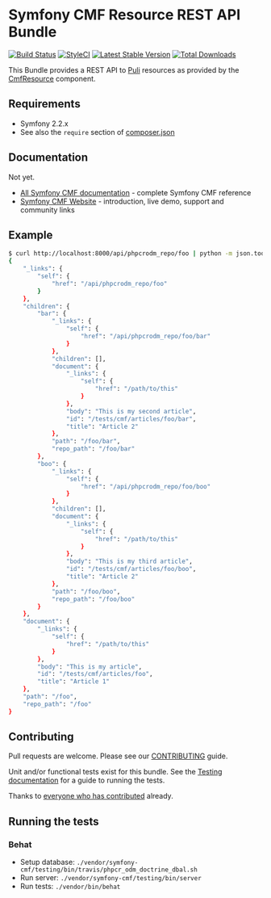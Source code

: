 # Symfony CMF Resource REST API Bundle

[![Build Status](https://travis-ci.org/symfony-cmf/resource-rest-bundle.svg?branch=master)](https://travis-ci.org/symfony-cmf/resource-rest-bundle)
[![StyleCI](https://styleci.io/repos/29090266/shield)](https://styleci.io/repos/29090266)
[![Latest Stable Version](https://poser.pugx.org/symfony-cmf/resource-rest-bundle/version.png)](https://packagist.org/packages/symfony-cmf/resource-rest-bundle)
[![Total Downloads](https://poser.pugx.org/symfony-cmf/resource-rest-bundle/d/total.png)](https://packagist.org/packages/symfony-cmf/resource-rest-bundle)

This Bundle provides a REST API to [Puli](https://github.com/puliphp/puli)
resources as provided by the
[CmfResource](https://github.com/symfony-cmf/Resource) component.

## Requirements 

* Symfony 2.2.x
* See also the `require` section of [composer.json](composer.json)

## Documentation

Not yet.

* [All Symfony CMF documentation](http://symfony.com/doc/master/cmf/index.html) - complete Symfony CMF reference
* [Symfony CMF Website](http://cmf.symfony.com/) - introduction, live demo, support and community links

## Example

````bash
$ curl http://localhost:8000/api/phpcrodm_repo/foo | python -m json.tool
{
    "_links": {
        "self": {
            "href": "/api/phpcrodm_repo/foo"
        }
    },
    "children": {
        "bar": {
            "_links": {
                "self": {
                    "href": "/api/phpcrodm_repo/foo/bar"
                }
            },
            "children": [],
            "document": {
                "_links": {
                    "self": {
                        "href": "/path/to/this"
                    }
                },
                "body": "This is my second article",
                "id": "/tests/cmf/articles/foo/bar",
                "title": "Article 2"
            },
            "path": "/foo/bar",
            "repo_path": "/foo/bar"
        },
        "boo": {
            "_links": {
                "self": {
                    "href": "/api/phpcrodm_repo/foo/boo"
                }
            },
            "children": [],
            "document": {
                "_links": {
                    "self": {
                        "href": "/path/to/this"
                    }
                },
                "body": "This is my third article",
                "id": "/tests/cmf/articles/foo/boo",
                "title": "Article 2"
            },
            "path": "/foo/boo",
            "repo_path": "/foo/boo"
        }
    },
    "document": {
        "_links": {
            "self": {
                "href": "/path/to/this"
            }
        },
        "body": "This is my article",
        "id": "/tests/cmf/articles/foo",
        "title": "Article 1"
    },
    "path": "/foo",
    "repo_path": "/foo"
}
````


## Contributing

Pull requests are welcome. Please see our
[CONTRIBUTING](https://github.com/symfony-cmf/symfony-cmf/blob/master/CONTRIBUTING.md)
guide.

Unit and/or functional tests exist for this bundle. See the
[Testing documentation](http://symfony.com/doc/master/cmf/components/testing.html)
for a guide to running the tests.

Thanks to
[everyone who has contributed](https://github.com/symfony-cmf/ResourceRestBundle/contributors) already.
## Running the tests

### Behat
- Setup database: `./vendor/symfony-cmf/testing/bin/travis/phpcr_odm_doctrine_dbal.sh`
- Run server: `./vendor/symfony-cmf/testing/bin/server`
- Run tests: `./vendor/bin/behat`
